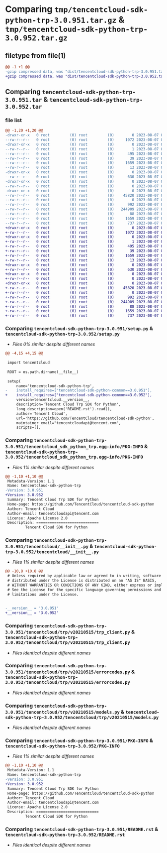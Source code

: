 # Comparing `tmp/tencentcloud-sdk-python-trp-3.0.951.tar.gz` & `tmp/tencentcloud-sdk-python-trp-3.0.952.tar.gz`

## filetype from file(1)

```diff
@@ -1 +1 @@
-gzip compressed data, was "dist/tencentcloud-sdk-python-trp-3.0.951.tar", last modified: Mon Aug  7 00:37:15 2023, max compression
+gzip compressed data, was "dist/tencentcloud-sdk-python-trp-3.0.952.tar", last modified: Mon Aug  7 09:05:35 2023, max compression
```

## Comparing `tencentcloud-sdk-python-trp-3.0.951.tar` & `tencentcloud-sdk-python-trp-3.0.952.tar`

### file list

```diff
@@ -1,20 +1,20 @@
-drwxr-xr-x   0 root         (0) root         (0)        0 2023-08-07 00:37:15.000000 tencentcloud-sdk-python-trp-3.0.951/
--rw-r--r--   0 root         (0) root         (0)     1072 2023-08-07 00:37:15.000000 tencentcloud-sdk-python-trp-3.0.951/setup.py
-drwxr-xr-x   0 root         (0) root         (0)        0 2023-08-07 00:37:15.000000 tencentcloud-sdk-python-trp-3.0.951/tencentcloud_sdk_python_trp.egg-info/
--rw-r--r--   0 root         (0) root         (0)        1 2023-08-07 00:37:15.000000 tencentcloud-sdk-python-trp-3.0.951/tencentcloud_sdk_python_trp.egg-info/dependency_links.txt
--rw-r--r--   0 root         (0) root         (0)      495 2023-08-07 00:37:15.000000 tencentcloud-sdk-python-trp-3.0.951/tencentcloud_sdk_python_trp.egg-info/SOURCES.txt
--rw-r--r--   0 root         (0) root         (0)       39 2023-08-07 00:37:15.000000 tencentcloud-sdk-python-trp-3.0.951/tencentcloud_sdk_python_trp.egg-info/requires.txt
--rw-r--r--   0 root         (0) root         (0)     1659 2023-08-07 00:37:15.000000 tencentcloud-sdk-python-trp-3.0.951/tencentcloud_sdk_python_trp.egg-info/PKG-INFO
--rw-r--r--   0 root         (0) root         (0)       13 2023-08-07 00:37:15.000000 tencentcloud-sdk-python-trp-3.0.951/tencentcloud_sdk_python_trp.egg-info/top_level.txt
-drwxr-xr-x   0 root         (0) root         (0)        0 2023-08-07 00:37:15.000000 tencentcloud-sdk-python-trp-3.0.951/tencentcloud/
--rw-r--r--   0 root         (0) root         (0)      630 2023-08-07 00:37:15.000000 tencentcloud-sdk-python-trp-3.0.951/tencentcloud/__init__.py
-drwxr-xr-x   0 root         (0) root         (0)        0 2023-08-07 00:37:15.000000 tencentcloud-sdk-python-trp-3.0.951/tencentcloud/trp/
--rw-r--r--   0 root         (0) root         (0)        0 2023-08-07 00:37:15.000000 tencentcloud-sdk-python-trp-3.0.951/tencentcloud/trp/__init__.py
-drwxr-xr-x   0 root         (0) root         (0)        0 2023-08-07 00:37:15.000000 tencentcloud-sdk-python-trp-3.0.951/tencentcloud/trp/v20210515/
--rw-r--r--   0 root         (0) root         (0)    45820 2023-08-07 00:37:15.000000 tencentcloud-sdk-python-trp-3.0.951/tencentcloud/trp/v20210515/trp_client.py
--rw-r--r--   0 root         (0) root         (0)        0 2023-08-07 00:37:15.000000 tencentcloud-sdk-python-trp-3.0.951/tencentcloud/trp/v20210515/__init__.py
--rw-r--r--   0 root         (0) root         (0)      992 2023-08-07 00:37:15.000000 tencentcloud-sdk-python-trp-3.0.951/tencentcloud/trp/v20210515/errorcodes.py
--rw-r--r--   0 root         (0) root         (0)   244909 2023-08-07 00:37:15.000000 tencentcloud-sdk-python-trp-3.0.951/tencentcloud/trp/v20210515/models.py
--rw-r--r--   0 root         (0) root         (0)       88 2023-08-07 00:37:15.000000 tencentcloud-sdk-python-trp-3.0.951/setup.cfg
--rw-r--r--   0 root         (0) root         (0)     1659 2023-08-07 00:37:15.000000 tencentcloud-sdk-python-trp-3.0.951/PKG-INFO
--rw-r--r--   0 root         (0) root         (0)      737 2023-08-07 00:37:15.000000 tencentcloud-sdk-python-trp-3.0.951/README.rst
+drwxr-xr-x   0 root         (0) root         (0)        0 2023-08-07 09:05:35.000000 tencentcloud-sdk-python-trp-3.0.952/
+-rw-r--r--   0 root         (0) root         (0)     1072 2023-08-07 09:05:35.000000 tencentcloud-sdk-python-trp-3.0.952/setup.py
+drwxr-xr-x   0 root         (0) root         (0)        0 2023-08-07 09:05:35.000000 tencentcloud-sdk-python-trp-3.0.952/tencentcloud_sdk_python_trp.egg-info/
+-rw-r--r--   0 root         (0) root         (0)        1 2023-08-07 09:05:35.000000 tencentcloud-sdk-python-trp-3.0.952/tencentcloud_sdk_python_trp.egg-info/dependency_links.txt
+-rw-r--r--   0 root         (0) root         (0)      495 2023-08-07 09:05:35.000000 tencentcloud-sdk-python-trp-3.0.952/tencentcloud_sdk_python_trp.egg-info/SOURCES.txt
+-rw-r--r--   0 root         (0) root         (0)       39 2023-08-07 09:05:35.000000 tencentcloud-sdk-python-trp-3.0.952/tencentcloud_sdk_python_trp.egg-info/requires.txt
+-rw-r--r--   0 root         (0) root         (0)     1659 2023-08-07 09:05:35.000000 tencentcloud-sdk-python-trp-3.0.952/tencentcloud_sdk_python_trp.egg-info/PKG-INFO
+-rw-r--r--   0 root         (0) root         (0)       13 2023-08-07 09:05:35.000000 tencentcloud-sdk-python-trp-3.0.952/tencentcloud_sdk_python_trp.egg-info/top_level.txt
+drwxr-xr-x   0 root         (0) root         (0)        0 2023-08-07 09:05:35.000000 tencentcloud-sdk-python-trp-3.0.952/tencentcloud/
+-rw-r--r--   0 root         (0) root         (0)      630 2023-08-07 09:05:35.000000 tencentcloud-sdk-python-trp-3.0.952/tencentcloud/__init__.py
+drwxr-xr-x   0 root         (0) root         (0)        0 2023-08-07 09:05:35.000000 tencentcloud-sdk-python-trp-3.0.952/tencentcloud/trp/
+-rw-r--r--   0 root         (0) root         (0)        0 2023-08-07 09:05:35.000000 tencentcloud-sdk-python-trp-3.0.952/tencentcloud/trp/__init__.py
+drwxr-xr-x   0 root         (0) root         (0)        0 2023-08-07 09:05:35.000000 tencentcloud-sdk-python-trp-3.0.952/tencentcloud/trp/v20210515/
+-rw-r--r--   0 root         (0) root         (0)    45820 2023-08-07 09:05:35.000000 tencentcloud-sdk-python-trp-3.0.952/tencentcloud/trp/v20210515/trp_client.py
+-rw-r--r--   0 root         (0) root         (0)        0 2023-08-07 09:05:35.000000 tencentcloud-sdk-python-trp-3.0.952/tencentcloud/trp/v20210515/__init__.py
+-rw-r--r--   0 root         (0) root         (0)      992 2023-08-07 09:05:35.000000 tencentcloud-sdk-python-trp-3.0.952/tencentcloud/trp/v20210515/errorcodes.py
+-rw-r--r--   0 root         (0) root         (0)   244909 2023-08-07 09:05:35.000000 tencentcloud-sdk-python-trp-3.0.952/tencentcloud/trp/v20210515/models.py
+-rw-r--r--   0 root         (0) root         (0)       88 2023-08-07 09:05:35.000000 tencentcloud-sdk-python-trp-3.0.952/setup.cfg
+-rw-r--r--   0 root         (0) root         (0)     1659 2023-08-07 09:05:35.000000 tencentcloud-sdk-python-trp-3.0.952/PKG-INFO
+-rw-r--r--   0 root         (0) root         (0)      737 2023-08-07 09:05:35.000000 tencentcloud-sdk-python-trp-3.0.952/README.rst
```

### Comparing `tencentcloud-sdk-python-trp-3.0.951/setup.py` & `tencentcloud-sdk-python-trp-3.0.952/setup.py`

 * *Files 0% similar despite different names*

```diff
@@ -4,15 +4,15 @@
 
 import tencentcloud
 
 ROOT = os.path.dirname(__file__)
 
 setup(
     name='tencentcloud-sdk-python-trp',
-    install_requires=["tencentcloud-sdk-python-common==3.0.951"],
+    install_requires=["tencentcloud-sdk-python-common==3.0.952"],
     version=tencentcloud.__version__,
     description='Tencent Cloud Trp SDK for Python',
     long_description=open('README.rst').read(),
     author='Tencent Cloud',
     url='https://github.com/TencentCloud/tencentcloud-sdk-python',
     maintainer_email="tencentcloudapi@tencent.com",
     scripts=[],
```

### Comparing `tencentcloud-sdk-python-trp-3.0.951/tencentcloud_sdk_python_trp.egg-info/PKG-INFO` & `tencentcloud-sdk-python-trp-3.0.952/tencentcloud_sdk_python_trp.egg-info/PKG-INFO`

 * *Files 1% similar despite different names*

```diff
@@ -1,10 +1,10 @@
 Metadata-Version: 1.1
 Name: tencentcloud-sdk-python-trp
-Version: 3.0.951
+Version: 3.0.952
 Summary: Tencent Cloud Trp SDK for Python
 Home-page: https://github.com/TencentCloud/tencentcloud-sdk-python
 Author: Tencent Cloud
 Author-email: tencentcloudapi@tencent.com
 License: Apache License 2.0
 Description: ============================
         Tencent Cloud SDK for Python
```

### Comparing `tencentcloud-sdk-python-trp-3.0.951/tencentcloud/__init__.py` & `tencentcloud-sdk-python-trp-3.0.952/tencentcloud/__init__.py`

 * *Files 1% similar despite different names*

```diff
@@ -10,8 +10,8 @@
 # Unless required by applicable law or agreed to in writing, software
 # distributed under the License is distributed on an "AS IS" BASIS,
 # WITHOUT WARRANTIES OR CONDITIONS OF ANY KIND, either express or implied.
 # See the License for the specific language governing permissions and
 # limitations under the License.
 
 
-__version__ = '3.0.951'
+__version__ = '3.0.952'
```

### Comparing `tencentcloud-sdk-python-trp-3.0.951/tencentcloud/trp/v20210515/trp_client.py` & `tencentcloud-sdk-python-trp-3.0.952/tencentcloud/trp/v20210515/trp_client.py`

 * *Files identical despite different names*

### Comparing `tencentcloud-sdk-python-trp-3.0.951/tencentcloud/trp/v20210515/errorcodes.py` & `tencentcloud-sdk-python-trp-3.0.952/tencentcloud/trp/v20210515/errorcodes.py`

 * *Files identical despite different names*

### Comparing `tencentcloud-sdk-python-trp-3.0.951/tencentcloud/trp/v20210515/models.py` & `tencentcloud-sdk-python-trp-3.0.952/tencentcloud/trp/v20210515/models.py`

 * *Files identical despite different names*

### Comparing `tencentcloud-sdk-python-trp-3.0.951/PKG-INFO` & `tencentcloud-sdk-python-trp-3.0.952/PKG-INFO`

 * *Files 1% similar despite different names*

```diff
@@ -1,10 +1,10 @@
 Metadata-Version: 1.1
 Name: tencentcloud-sdk-python-trp
-Version: 3.0.951
+Version: 3.0.952
 Summary: Tencent Cloud Trp SDK for Python
 Home-page: https://github.com/TencentCloud/tencentcloud-sdk-python
 Author: Tencent Cloud
 Author-email: tencentcloudapi@tencent.com
 License: Apache License 2.0
 Description: ============================
         Tencent Cloud SDK for Python
```

### Comparing `tencentcloud-sdk-python-trp-3.0.951/README.rst` & `tencentcloud-sdk-python-trp-3.0.952/README.rst`

 * *Files identical despite different names*

